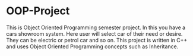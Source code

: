 # OOP-Project
This is Object Oriented Programming semester project. In this you have a cars showroom system.
Here user will select car of their need or desire. They can be electric or petrol car and so on.
This project is written in C++ and uses Object Oriented Programming concepts such as Inheritance.
